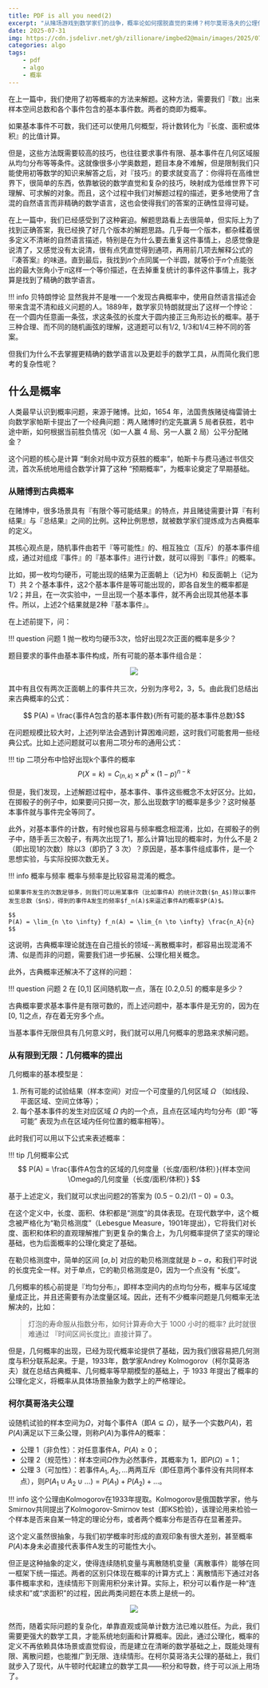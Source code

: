 ```yaml
---
title: PDF is all you need(2)
excerpt: "从赌场游戏到数学家们的战争，概率论如何摆脱直觉的束缚？柯尔莫哥洛夫的公理化革命，让微积分成为概率论的新武器，彻底改写了我们对随机世界的理解"
date: 2025-07-31
img: https://cdn.jsdelivr.net/gh/zillionare/imgbed2@main/images/2025/07/haley-phelps-S-llxYh3GzI-unsplash.jpg
categories: algo
tags:
    - pdf
    - algo
    - 概率
---
```


在上一篇中，我们使用了初等概率的方法来解题。这种方法，需要我们『数』出来样本空间总数和各个事件包含的基本事件数。两者的商即为概率。

如果基本事件不可数，我们还可以使用几何概型，将计数转化为『长度、面积或体积』的比值计算。

但是，这些方法既需要较高的技巧，也往往要求事件有限、基本事件在几何区域服从均匀分布等等条件。这就像很多小学奥数题，题目本身不难解，但是限制我们只能使用初等数学的知识来解答之后，对『技巧』的要求就变高了：你得将在高维世界下，很简单的东西，依靠敏锐的数学直觉和复杂的技巧，映射成为低维世界下可理解、可求解的对象。而且，这个过程中我们对解题过程的描述，更多地使用了含混的自然语言而非精确的数学语言，这也会使得我们的答案的正确性显得可疑。

在上一篇中，我们已经感受到了这种窘迫。解题思路看上去很简单，但实际上为了找到正确答案，我已经换了好几个版本的解题思路。几乎每一个版本，都杂糅着很多定义不清晰的自然语言描述，特别是在为什么要去重复这件事情上，总感觉像是说清了，又感觉没有太说清，很有点凭直觉得到通项，再用前几项去解释公式的『凑答案』的味道。直到最后，我找到$n$个点同属一个半圆，就等价于$n$个点能张出的最大张角小于$\pi$这样一个等价描述，在去掉重复统计的事件这件事情上，我才算是找到了精确的数学语言。

!!! info 贝特朗悖论
    显然我并不是唯一一个发现古典概率中，使用自然语言描述会带来含混不清和歧义问题的人。1889年，数学家贝特朗就提出了这样一个悖论：在一个圆内任意画一条弦，求这条弦的长度大于圆内接正三角形边长的概率。基于三种合理、而不同的随机画弦的理解，这道题可以有1/2, 1/3和1/4三种不同的答案。


但我们为什么不去掌握更精确的数学语言以及更趁手的数学工具，从而简化我们思考的复杂性呢？

## 什么是概率

人类最早认识到概率问题，来源于赌博。比如，1654 年，法国贵族赌徒梅雷骑士向数学家帕斯卡提出了一个经典问题：两人赌博时约定先赢满 5 局者获胜，若中途中断，如何根据当前胜负情况（如一人赢 4 局、另一人赢 2 局）公平分配赌金？

这个问题的核心是计算 “剩余对局中双方获胜的概率”，帕斯卡与费马通过书信交流，首次系统地用组合数学计算了这种 “预期概率”，为概率论奠定了早期基础。

### 从赌博到古典概率

在赌博中，很多场景具有『有限个等可能结果』的特点，并且赌徒需要计算『有利结果』与『总结果』之间的比例。这种比例思想，就被数学家们提炼成为古典概率的定义。

其核心观点是，随机事件由若干『等可能性』的、相互独立（互斥）的基本事件组成，通过对组成『事件』的『基本事件』进行计数，就可以得到『事件』的概率。

比如，掷一枚均匀硬币，可能出现的结果为正面朝上（记为H）和反面朝上（记为T）共 2 个基本事件，这2个基本事件是等可能出现的，即各自发生的概率都是$1/2$；并且，在一次实验中，一旦出现一个基本事件，就不再会出现其他基本事件。所以，上述2个结果就是2种『基本事件』。

在上述前提下，问：

!!! question 问题 1
    抛一枚均匀硬币3次，恰好出现2次正面的概率是多少？


题目要求的事件由基本事件构成，所有可能的基本事件组合是：

<div style='width:66%;text-align:center;margin: 0 auto 1rem'>
<img src='https://cdn.jsdelivr.net/gh/zillionare/images@main/images/2025/07/20250731161033.png'>
<span style='font-size:0.8em;display:inline-block;width:100%;text-align:center;color:grey'></span>
</div>

其中有且仅有两次正面朝上的事件共三次，分别为序号2，3，5。由此我们总结出来古典概率的公式：

$$
P(A) = \frac{事件A包含的基本事件数}{所有可能的基本事件总数}
​$$

在问题规模比较大时，上述列举法会遇到计算困难问题，这时我们可能套用一些经典公式。比如上述问题就可以套用二项分布的通用公式：

!!! tip 二项分布中恰好出现k个事件的概率
    $$
    P(X=k) = C_{(n,k)} \times p^k \times (1-p)^{n-k}
    $$


但是，我们发现，上述解题过程中，基本事件、事件这些概念不太好区分。比如，在掷骰子的例子中，如果要问只掷一次，那么出现数字1的概率是多少？这时候基本事件就与事件完全等同了。

此外，对基本事件的计数，有时候也容易与频率概念相混淆，比如，在掷骰子的例子中，随手丢三次骰子，有两次出现了1，那么计算1出现的概率时，为什么不是 2（即出现1的次数）除以3（即扔了 3 次）？原因是，基本事件组成事件，是一个思想实验，与实际投掷次数无关。

!!! info 概率与频率
    概率与频率是比较容易混淆的概念。

    如果事件发生的次数足够多，则我们可以用某事件（比如事件A）的统计次数($n_A$)除以事件发生总数（$n$），得到的事件A发生的频率$f_n(A)$来逼近事件A的概率$P(A)$。

    $$
    P(A) = \lim_{n \to \infty} f_n(A) = \lim_{n \to \infty} \frac{n_A}{n}
    $$


这说明，古典概率理论就连在自己擅长的领域--离散概率时，都容易出现混淆不清、似是而非的问题，需要我们进一步拓展、公理化相关概念。

此外，古典概率还解决不了这样的问题：

!!! question 问题 2
    在 [0,1] 区间随机取一点，落在 [0.2,0.5] 的概率是多少？


古典概率要求基本事件是有限可数的，而上述问题中，基本事件是无穷的，因为在[0, 1]之点，存在着无穷多个点。

当基本事件无限但具有几何意义时，我们就可以用几何概率的思路来求解问题。

### 从有限到无限：几何概率的提出

几何概率的基本模型是：

1. 所有可能的试验结果（样本空间）对应一个可度量的几何区域 $\Omega$ （如线段、平面区域、空间立体等）；
2. 每个基本事件的发生对应区域 $\Omega$ 内的一个点，且点在区域内均匀分布（即 “等可能” 表现为点在区域内任何位置的概率相等）。

此时我们可以用以下公式来表述概率：

!!! tip 几何概率公式
    $$
    P(A) = \frac{事件A包含的区域的几何度量（长度/面积/体积）}{样本空间\Omega的几何度量（长度/面积/体积）}
    $$


基于上述定义，我们就可以求出问题2的答案为 $(0.5 - 0.2)/(1-0) = 0.3$。

在这个定义中，长度、面积、体积都是“测度”的具体表现。在现代数学中，这个概念被严格化为“勒贝格测度”（Lebesgue Measure，1901年提出），它将我们对长度、面积和体积的直观理解推广到更复杂的集合上，为几何概率提供了坚实的理论基础，也为后面概率的公理化奠定了基础。

在勒贝格测度中，简单的区间 $[a,b]$ 对应的勒贝格测度就是 $b-a$，和我们平时说的长度完全一样。对于单点，它的勒贝格测度是0，因为一个点没有 “长度”。

几何概率的核心前提是『均匀分布』，即样本空间内的点均匀分布，概率与区域度量成正比，并且还需要有办法度量区域。因此，还有不少概率问题是几何概率无法解决的，比如：

> 灯泡的寿命服从指数分布，如何计算寿命大于 1000 小时的概率? 此时就很难通过 『时间区间长度比』直接计算了。

但是，几何概率的出现，已经为现代概率论提供了基础，因为我们很容易把几何测度与积分联系起来。于是，1933年，数学家Andrey Kolmogorov（柯尔莫哥洛夫）就在总结古典概率、几何概率等早期模型的基础上，于 1933 年提出了概率的公理化定义，将概率从具体场景抽象为数学上的严格理论。

### 柯尔莫哥洛夫公理

设随机试验的样本空间为$\Omega$，对每个事件A（即$A \subseteq \Omega$），赋予一个实数$P(A)$，若$P(A)$满足以下三条公理，则称$P(A)$为事件A的概率：

* 公理 1（非负性）：对任意事件A，$P(A) \geq 0$；
* 公理 2（规范性）：样本空间$\Omega$作为必然事件，其概率为 1，即$P(\Omega) = 1$；
* 公理 3（可加性）：若事件$A_1, A_2, \dots$两两互斥（即任意两个事件没有共同样本点），则$P(A_1 \cup A_2 \cup \dots) = P(A_1) + P(A_2) + \dots$。

!!! info
    这个公理由Kolmogorov在1933年提取。Kolmogorov是俄国数学家，他与Smirnov共同提出了Kolmogorov-Smirnov test（即KS检验），该理论用来检验一个样本是否来自某一特定的理论分布，或者两个概率分布是否存在显著差异。


<!--分布函数的作用-->

这个定义虽然很抽象，与我们初学概率时形成的直观印象有很大差别，甚至概率$P(A)$本身未必直接代表事件A发生的可能性大小。

但正是这种抽象的定义，使得连续随机变量与离散随机变量（离散事件）能够在同一框架下统一描述。两者的区别只体现在概率的计算方式上：离散情形下通过对各事件概率求和，连续情形下则需用积分来计算。实际上，积分可以看作是一种“连续求和”或“求面积”的过程，因此两类问题在本质上是统一的。

<div style='width:66%;text-align:center;margin: 0 auto 1rem'>
<img src='https://cdn.jsdelivr.net/gh/zillionare/images@main/images/2025/07/20250731160347.png'>
<span style='font-size:0.8em;display:inline-block;width:100%;text-align:center;color:grey'></span>
</div>

然而，随着实际问题的复杂化，单靠直观或简单计数方法已难以胜任。为此，我们需要更强大的数学工具，才能系统地刻画和计算概率。因此，通过公理化，概率的定义不再依赖具体场景或直觉假设，而是建立在清晰的数学基础之上，既能处理有限、离散问题，也能推广到无限、连续情形。在柯尔莫哥洛夫公理的基础上，我们就步入了现代，从牛顿时代起建立的数学工具——积分和导数，终于可以派上用场了。
